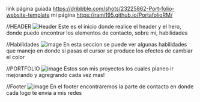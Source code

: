 link página guiada https://dribbble.com/shots/23225862-Port-folio-website-template
mi página https://rami195.github.io/PortafolioRM/

//HEADER 
![Header](https://github.com/Rami195/PortafolioRM/assets/125585495/4d3df635-538c-4775-acce-c058ad9c53a5)
Este es el inicio donde realice el header y el hero, donde puedo encontrar los elementos de contacto, sobre mi, habilidades

//Habilidades
![image](https://github.com/Rami195/PortafolioRM/assets/125585495/15686ed3-6831-4487-accc-fc74703af538)
En esta seccion se puede ver algunas habilidades que manejo en donde si pasas el cursor se produce los efectos de cambiar el color

//PORTFOLIO
![image](https://github.com/Rami195/PortafolioRM/assets/125585495/1375a0d2-c90a-4ae0-80f1-7e51f50bf9fa)
Estos son mis proyectos los cuales planeo ir mejorando y agregrando cada vez mas!

//Footer
![image](https://github.com/Rami195/PortafolioRM/assets/125585495/111afd21-a3b3-4a3e-93ee-304cb2ab8385)
En el footer encontraremos la parte de contacto en donde cada logo te envia a mis redes
